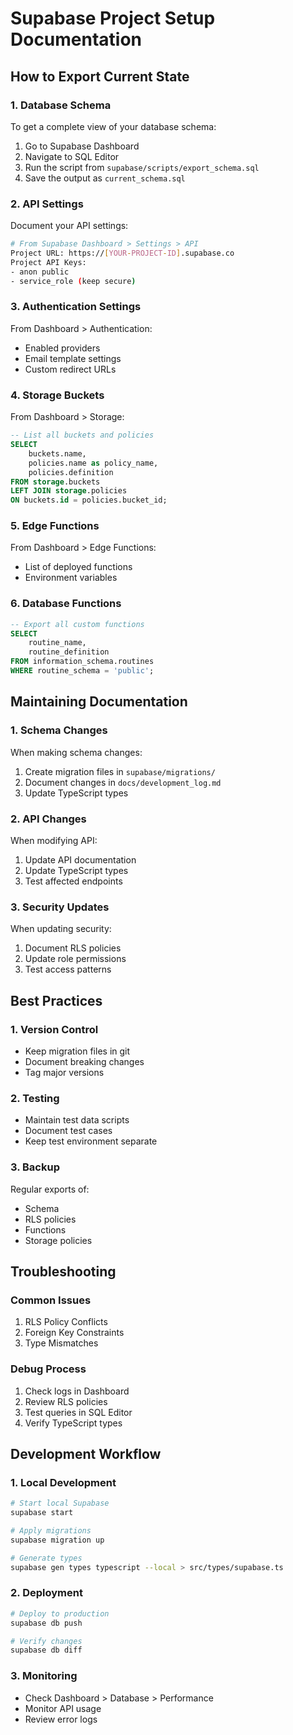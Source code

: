 # Supabase Project Setup Documentation

## How to Export Current State

### 1. Database Schema
To get a complete view of your database schema:
1. Go to Supabase Dashboard
2. Navigate to SQL Editor
3. Run the script from `supabase/scripts/export_schema.sql`
4. Save the output as `current_schema.sql`

### 2. API Settings
Document your API settings:
```bash
# From Supabase Dashboard > Settings > API
Project URL: https://[YOUR-PROJECT-ID].supabase.co
Project API Keys:
- anon public
- service_role (keep secure)
```

### 3. Authentication Settings
From Dashboard > Authentication:
- Enabled providers
- Email template settings
- Custom redirect URLs

### 4. Storage Buckets
From Dashboard > Storage:
```sql
-- List all buckets and policies
SELECT 
    buckets.name,
    policies.name as policy_name,
    policies.definition
FROM storage.buckets
LEFT JOIN storage.policies 
ON buckets.id = policies.bucket_id;
```

### 5. Edge Functions
From Dashboard > Edge Functions:
- List of deployed functions
- Environment variables

### 6. Database Functions
```sql
-- Export all custom functions
SELECT 
    routine_name,
    routine_definition
FROM information_schema.routines
WHERE routine_schema = 'public';
```

## Maintaining Documentation

### 1. Schema Changes
When making schema changes:
1. Create migration files in `supabase/migrations/`
2. Document changes in `docs/development_log.md`
3. Update TypeScript types

### 2. API Changes
When modifying API:
1. Update API documentation
2. Update TypeScript types
3. Test affected endpoints

### 3. Security Updates
When updating security:
1. Document RLS policies
2. Update role permissions
3. Test access patterns

## Best Practices

### 1. Version Control
- Keep migration files in git
- Document breaking changes
- Tag major versions

### 2. Testing
- Maintain test data scripts
- Document test cases
- Keep test environment separate

### 3. Backup
Regular exports of:
- Schema
- RLS policies
- Functions
- Storage policies

## Troubleshooting

### Common Issues
1. RLS Policy Conflicts
2. Foreign Key Constraints
3. Type Mismatches

### Debug Process
1. Check logs in Dashboard
2. Review RLS policies
3. Test queries in SQL Editor
4. Verify TypeScript types

## Development Workflow

### 1. Local Development
```bash
# Start local Supabase
supabase start

# Apply migrations
supabase migration up

# Generate types
supabase gen types typescript --local > src/types/supabase.ts
```

### 2. Deployment
```bash
# Deploy to production
supabase db push

# Verify changes
supabase db diff
```

### 3. Monitoring
- Check Dashboard > Database > Performance
- Monitor API usage
- Review error logs

